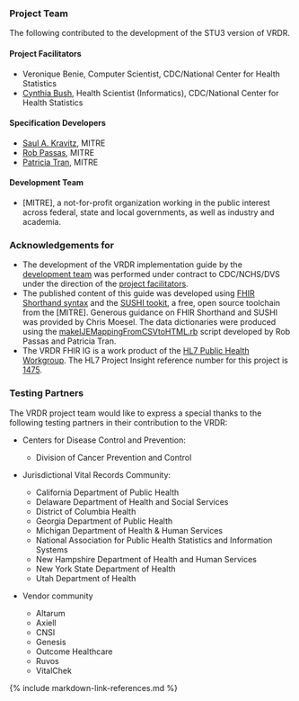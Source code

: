 ### Project Team
The following contributed to the development of the STU3 version of VRDR.

#### Project Facilitators 
* Veronique Benie, Computer Scientist, CDC/National Center for Health Statistics
* [Cynthia Bush](https://www.linkedin.com/in/cynthia-cindy-bush-584bb0158/), Health Scientist (Informatics), CDC/National Center for Health Statistics

#### Specification Developers 
* [Saul A. Kravitz](https://www.linkedin.com/in/skravitz/), MITRE
* [Rob Passas](https://www.linkedin.com/in/robert-passas-b2b795124/), MITRE
* [Patricia Tran](https://www.linkedin.com/in/patricia-tran-56896874/), MITRE

#### Development Team 

* [MITRE], a not-for-profit organization working in the public interest across federal, state and local governments, as well as industry and academia.

### Acknowledgements for 
* The development of the VRDR implementation guide by the [development team](credits.html#development-team) was performed under contract to CDC/NCHS/DVS under the direction of the [project facilitators](credits.html#project-facilitators).
* The published content of this guide was developed using [FHIR Shorthand syntax](http://hl7.org/fhir/uv/shorthand/) and the [SUSHI tookit](https://fshschool.org/docs/sushi/), a free, open source toolchain from the [MITRE]. Generous guidance on FHIR Shorthand and SUSHI was provided by Chris Moesel.   The data dictionaries were produced using the [makeIJEMappingFromCSVtoHTML.rb](https://github.com/HL7/vrdr/blob/master/tools/makeIJEMappingFromCSVtoHTML.rb) script developed by Rob Passas and Patricia Tran.
* The VRDR FHIR IG is a work product of the [HL7 Public Health Workgroup](http://www.hl7.org/Special/committees/pher/overview.cfm). The HL7 Project Insight reference number for this project is [1475](http://www.hl7.org/Special/committees/pher/projects.cfm?action=edit&ProjectNumber=1475).

### Testing Partners
The VRDR project team would like to express a special thanks to the following testing partners in their contribution to the VRDR:

* Centers for Disease Control and Prevention:
    *  Division of Cancer Prevention and Control

* Jurisdictional Vital Records Community:
    * California Department of Public Health
    * Delaware Department of Health and Social Services
    * District of Columbia Health
    * Georgia Department of Public Health
    * Michigan Department of Health & Human Services
    * National Association for Public Health Statistics and Information Systems
    * New Hampshire Department of Health and Human Services
    * New York State Department of Health
    * Utah Department of Health

* Vendor community
    * Altarum
    * Axiell
    * CNSI
    * Genesis
    * Outcome Healthcare
    * Ruvos
    * VitalChek

{% include markdown-link-references.md %}